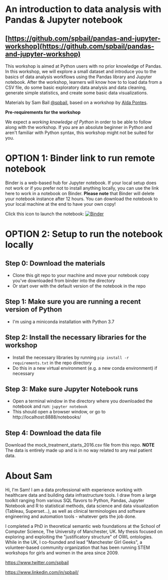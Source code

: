 # An introduction to data analysis with Pandas & Jupyter notebook

## [https://github.com/spbail/pandas-and-jupyter-workshop](https://github.com/spbail/pandas-and-jupyter-workshop)

This workshop is aimed at Python users with no prior knowledge of Pandas. In this workshop, we will explore a small dataset and introduce you to the basics of data analysis workflows using the Pandas library and Jupyter notebook. After the workshop, learners will know how to to load data from a CSV file, do some basic exploratory data analysis and data cleaning, generate simple statistics, and create some basic data visualizations.

Materials by Sam Bail [@spbail](http://twitter.com/spbail), based on a workshop by [Alda Pontes](https://www.linkedin.com/in/aldapontes/).

**Pre-requirements for the workshop**

We expect a *working knowledge of Python* in order to be able to follow along with the workshop. If you are an absolute beginner in Python and aren't familiar with Python syntax, this workshop might not be suited for you.

# OPTION 1: Binder link to run remote notebook
Binder is a web-based hub for Jupyter notebook. If your local setup does not work or if you prefer not to install anything locally, you can use the link here to work in a notebook on Binder. **Please note** that Binder will delete your notebook instance after 12 hours. You can download the notebook to your local machine at the end to have your own copy!

Click this icon to launch the notebook: [![Binder](https://mybinder.org/badge_logo.svg)](https://mybinder.org/v2/gh/spbail/pandas-workshop-v2/master)

# OPTION 2: Setup to run the notebook locally

## Step 0: Download the materials
- Clone this git repo to your machine and move your notebook copy you've downloaded from binder into the directory
- Or start over with the default version of the notebook in the repo

## Step 1: Make sure you are running a recent version of Python
- I'm using a miniconda installation with Python 3.7

## Step 2: Install the necessary libraries for the workshop
- Install the necessary libraries by running `pip install -r requirements.txt` in the repo directory
- Do this in a new virtual environment (e.g. a new conda environment) if necessary

## Step 3: Make sure Jupyter Notebook runs
- Open a terminal window in the directory where you downloaded the notebook and run: `jupyter notebook`
- This should open a browser window, or go to http://localhost:8888/notebooks/

## Step 4: Download the data file
Download the mock_treatment_starts_2016.csv file from this repo. **NOTE** The data is entirely made up and is in no way related to any real patient data.

# About Sam

Hi, I'm Sam! I am a data professional with experience working with healthcare data and building data infrastructure tools. I draw from a large toolkit ranging from various SQL flavors to Python, Pandas, Jupyter Notebook and R to statistical methods, data science and data visualization (Tableau, Superset...), as well as clinical terminologies and software engineering and automation tools - whatever gets the job done.

I completed a PhD in theoretical semantic web foundations at the School of Computer Science, The University of Manchester, UK. My thesis focused on exploring and exploiting the "justificatory structure" of OWL ontologies. While in the UK, I co-founded and lead "Manchester Girl Geeks", a volunteer-based community organization that has been running STEM workshops for girls and women in the area since 2009. 

https://www.twitter.com/spbail

https://www.linkedin.com/in/spbail/
